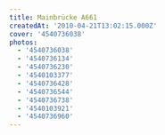 ```yaml
---
title: Mainbrücke A661
createdAt: '2010-04-21T13:02:15.000Z'
cover: '4540736038'
photos:
  - '4540736038'
  - '4540736134'
  - '4540736230'
  - '4540103377'
  - '4540736428'
  - '4540736544'
  - '4540736738'
  - '4540103921'
  - '4540736960'
---
```


